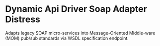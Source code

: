 # Dynamic Api Driver Soap Adapter Distress
Adapts legacy SOAP micro-services into Message-Oriented Middle-ware (MOM) pub/sub standards via WSDL specification endpoint.
